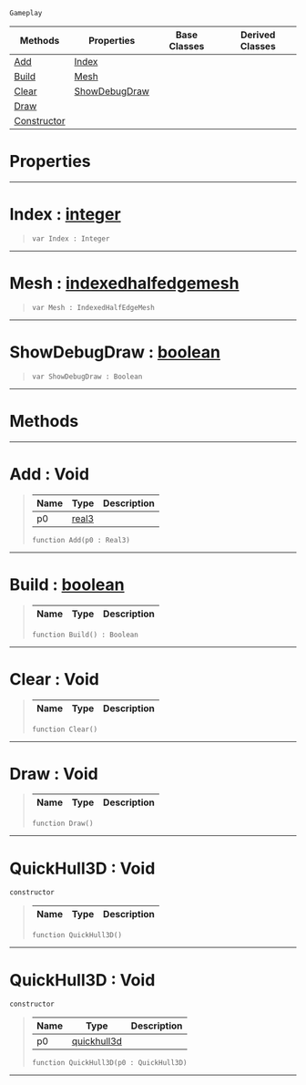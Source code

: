  `Gameplay`

|Methods|Properties|Base Classes|Derived Classes|
|---|---|---|---|
|[ Add](https://plasmaengine.github.io/PlasmaDocs/Plasma1/C++/code_reference/class_reference/quickhull3d.md#add-void)|[ Index](https://plasmaengine.github.io/PlasmaDocs/Plasma1/C++/code_reference/class_reference/quickhull3d.md#index-plasma-engine-docume)| | |
|[ Build](https://plasmaengine.github.io/PlasmaDocs/Plasma1/C++/code_reference/class_reference/quickhull3d.md#build-plasma-engine-docume)|[ Mesh](https://plasmaengine.github.io/PlasmaDocs/Plasma1/C++/code_reference/class_reference/quickhull3d.md#mesh-plasma-engine-documen)| | |
|[ Clear](https://plasmaengine.github.io/PlasmaDocs/Plasma1/C++/code_reference/class_reference/quickhull3d.md#clear-void)|[ ShowDebugDraw](https://plasmaengine.github.io/PlasmaDocs/Plasma1/C++/code_reference/class_reference/quickhull3d.md#showdebugdraw-plasma-engin)| | |
|[ Draw](https://plasmaengine.github.io/PlasmaDocs/Plasma1/C++/code_reference/class_reference/quickhull3d.md#draw-void)| | | |
|[ Constructor](https://plasmaengine.github.io/PlasmaDocs/Plasma1/C++/code_reference/class_reference/quickhull3d.md#quickhull3d-void)| | | |


 #  Properties


---  
 #  Index : [integer](https://plasmaengine.github.io/PlasmaDocs/Plasma1/C++/code_reference/lightning_base_types/integer.md)

> 
> ``` lang=cpp, name=Lightning
> var Index : Integer


---  
 #  Mesh : [indexedhalfedgemesh](https://plasmaengine.github.io/PlasmaDocs/Plasma1/C++/code_reference/class_reference/indexedhalfedgemesh.md)

> 
> ``` lang=cpp, name=Lightning
> var Mesh : IndexedHalfEdgeMesh


---  
 #  ShowDebugDraw : [boolean](https://plasmaengine.github.io/PlasmaDocs/Plasma1/C++/code_reference/lightning_base_types/boolean.md)

> 
> ``` lang=cpp, name=Lightning
> var ShowDebugDraw : Boolean


---  
 #  Methods


---  
 #  Add : Void

> 
> |Name|Type|Description|
> |---|---|---|
> |p0|[real3](https://plasmaengine.github.io/PlasmaDocs/Plasma1/C++/code_reference/lightning_base_types/real3.md)| |
> ``` lang=cpp, name=Lightning
> function Add(p0 : Real3)
> ``` 


---  
 #  Build : [boolean](https://plasmaengine.github.io/PlasmaDocs/Plasma1/C++/code_reference/lightning_base_types/boolean.md)

> 
> |Name|Type|Description|
> |---|---|---|
> ``` lang=cpp, name=Lightning
> function Build() : Boolean
> ``` 


---  
 #  Clear : Void

> 
> |Name|Type|Description|
> |---|---|---|
> ``` lang=cpp, name=Lightning
> function Clear()
> ``` 


---  
 #  Draw : Void

> 
> |Name|Type|Description|
> |---|---|---|
> ``` lang=cpp, name=Lightning
> function Draw()
> ``` 


---  
 #  QuickHull3D : Void

 `constructor`

> 
> |Name|Type|Description|
> |---|---|---|
> ``` lang=cpp, name=Lightning
> function QuickHull3D()
> ``` 


---  
 #  QuickHull3D : Void

 `constructor`

> 
> |Name|Type|Description|
> |---|---|---|
> |p0|[quickhull3d](https://plasmaengine.github.io/PlasmaDocs/Plasma1/C++/code_reference/class_reference/quickhull3d.md)| |
> ``` lang=cpp, name=Lightning
> function QuickHull3D(p0 : QuickHull3D)
> ``` 


---  
 

 